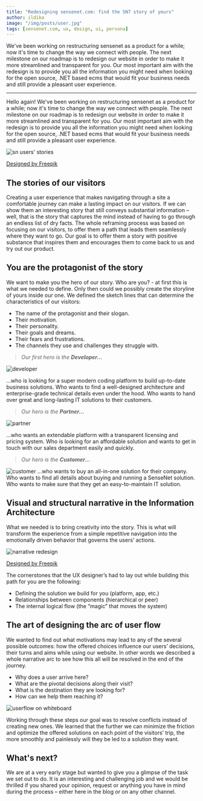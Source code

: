 ```yaml
---
title: "Redesigning sensenet.com: find the SN7 story of yours"
author: ildika
image: "/img/posts/user.jpg"
tags: [sensenet.com, ux, design, ui, persona]
---
```


We've been working on restructuring sensenet as a product for a while; now it's time to change the way we connect with people. 
The next milestone on our roadmap is to redesign our website in order to make it more streamlined and transparent for you. Our most important aim with the redesign is to provide you all the information you might need when looking for the open source, .NET based ecms that would fit your business needs and still provide a pleasant user experience.

---

Hello again! We've been working on restructuring sensenet as a product for a while; now it's time to change the way we connect with people. 
The next milestone on our roadmap is to redesign our website in order to make it more streamlined and transparent for you. Our most important aim with the redesign is to provide you all the information you might need when looking for the open source, .NET based ecms that would fit your business needs and still provide a pleasant user experience.

![sn users' stories](http://download.sensenet.com/BlogPostImages/sensenetcomRedesign/snuserstory.png "sn users' stories")

[Designed by Freepik](http://www.freepik.com/free-vector/user-with-geometric-web-experience-icons_847150.htm "Designed by Freepik")

## The stories of our visitors

Creating a user experience that makes navigating through a site a comfortable journey can make a lasting impact on our visitors. If we can show them an interesting story that still conveys substantial information – well, that is the story that captures the mind instead of having to go through an endless list of dry facts. 
The whole reframing process was based on focusing on our visitors, to offer them a path that leads them seamlessly where they want to go. Our goal is to offer them a story with positive substance that inspires them and encourages them to come back to us and try out our product.

## You are the protagonist of the story

We want to make you the hero of our story. Who are you? - at first this is what we needed to define. Only then could we possibly create the storyline of yours inside our one. We defined the sketch lines that can determine the characteristics of our visitors:

-   The name of the protagonist and their slogan.
-   Their motivation.
-   Their personality.
-   Their goals and dreams.
-   Their fears and frustrations.
-   The channels they use and challenges they struggle with.

> _Our first hero is the **Developer...**_

![developer](http://download.sensenet.com/BlogPostImages/sensenetcomRedesign/developer-sidious.png "developer")

...who is looking for a super modern coding platform to build up-to-date business solutions. Who wants to find a well-designed architecture and enterprise-grade technical details even under the hood. Who wants to hand over great and long-lasting IT solutions to their customers.

> _Our hero is the **Partner...**_

![partner](http://download.sensenet.com/BlogPostImages/sensenetcomRedesign/salesman-han.png "partner")

...who wants an extendable platform with a transparent licensing and pricing system. Who is looking for an affordable solution and wants to get in touch with our sales department easily and quickly.

> _Our hero is the **Customer...**_

![customer](http://download.sensenet.com/BlogPostImages/sensenetcomRedesign/manager-lea.png "customer")
...who wants to buy an all-in-one solution for their company. Who wants to find all details about buying and running a SenseNet solution. Who wants to make sure that they get an easy-to-maintain IT solution.

## Visual and structural narrative in the Information Architecture

What we needed is to bring creativity into the story. This is what will transform the experience from a simple repetitive navigation into the emotionally driven behavior that governs the users’ actions.

![narrative redesign](http://download.sensenet.com/BlogPostImages/sensenetcomRedesign/narrativeredesign.jpg "narrative redesign")

[Designed by Freepik](http://www.freepik.com/free-vector/great-isometric-user-experience_851898.htm "Designed by Freepik")

The cornerstones that the UX designer’s had to lay out while building this path for you are the following:

-   Defining the solution we build for you (platform, app, etc.)
-   Relationships between components (hierarchical or peer)
-   The internal logical flow (the “magic” that moves the system)

## The art of designing the arc of user flow

We wanted to find out what motivations may lead to any of the several possible outcomes: how the offered choices influence our users’ decisions, their turns and aims while using our website. In other words we described a whole narrative arc to see how this all will be resolved in the end of the journey.

-   Why does a user arrive here?
-   What are the pivotal decisions along their visit?
-   What is the destination they are looking for?
-   How can we help them reaching it?

![userflow on whiteboard](http://download.sensenet.com/BlogPostImages/sensenetcomRedesign/userflow.jpg "userflow on whiteboard")

Working through these steps our goal was to resolve conflicts instead of creating new ones. We learned that the further we can minimize the friction and optimize the offered solutions on each point of the visitors’ trip, the more smoothly and painlessly will they be led to a solution they want.

## What's next?

We are at a very early stage but wanted to give you a glimpse of the task we set out to do. It is an interesting and challenging job and we would be thrilled if you shared your opinion, request or anything you have in mind during the process – either here in the blog or on any other channel.


